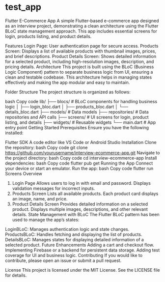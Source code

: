 # test_app

Flutter E-Commerce App
A simple Flutter-based e-commerce app designed as an interview project, demonstrating a clean architecture using the Flutter BLoC state management approach. This app includes essential screens for login, products listing, and product details.

Features
Login Page: User authentication page for secure access.
Products Screen: Displays a list of available products with thumbnail images, prices, and brief descriptions.
Product Details Screen: Shows detailed information for a selected product, including high-resolution images, description, and pricing details.
Architecture
This project is built using the BLoC (Business Logic Component) pattern to separate business logic from UI, ensuring a clean and testable codebase. This architecture helps in managing states effectively and making the app modular and easy to maintain.

Folder Structure
The project structure is organized as follows:

bash
Copy code
lib/
├── blocs/               # BLoC components for handling business logic
│   ├── login_bloc.dart
│   ├── products_bloc.dart
│   └── details_bloc.dart
├── models/              # Data models
├── repositories/        # Data repositories and API calls
├── screens/             # UI screens for login, product listing, and details
├── widgets/             # Reusable widgets
└── main.dart            # App entry point
Getting Started
Prerequisites
Ensure you have the following installed:

Flutter SDK
A code editor like VS Code or Android Studio
Installation
Clone the repository:
bash
Copy code
git clone https://github.com/yourusername/interview-ecommerce-app.git
Navigate to the project directory:
bash
Copy code
cd interview-ecommerce-app
Install dependencies:
bash
Copy code
flutter pub get
Running the App
Connect your device or start an emulator.
Run the app:
bash
Copy code
flutter run
Screens Overview
1. Login Page
Allows users to log in with email and password.
Displays validation messages for incorrect inputs.
2. Products Screen
Lists all available products.
Each product card displays an image, name, and price.
3. Product Details Screen
Provides detailed information on a selected product.
Displays multiple images, descriptions, and other relevant details.
State Management with BLoC
The Flutter BLoC pattern has been used to manage the app’s states:

LoginBLoC: Manages authentication logic and state changes.
ProductsBLoC: Handles fetching and displaying the list of products.
DetailsBLoC: Manages states for displaying detailed information of a selected product.
Future Enhancements
Adding a cart and checkout flow.
Implementing Firebase or a backend for persistent data storage.
Adding test coverage for UI and business logic.
Contributing
If you would like to contribute, please open an issue or submit a pull request.

License
This project is licensed under the MIT License. See the LICENSE file for details.
